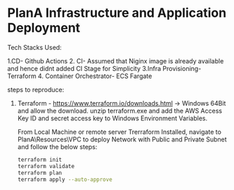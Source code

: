 # PlanA Infrastructure and Application Deployment #

Tech Stacks Used:

1.CD- Github Actions
2. CI- Assumed that Niginx image is already available and hence didnt added CI Stage for Simplicity
3.Infra Provisioning- Terraform
4. Container Orchestrator- ECS Fargate

steps to reproduce:
1. Terraform - https://www.terraform.io/downloads.html -> Windows 64Bit and allow the download.
   unzip terraform.exe and add the AWS Access Key ID and secret access key to Windows Environment Variables.
   
    From Local Machine or remote server Trerraform Installed, navigate to PlanA\Resources\VPC to deploy Network with Public and Private Subnet and follow the below steps:

   ```bash
   terraform init 
   terraform validate
   terraform plan
   terraform apply --auto-approve
   
